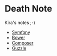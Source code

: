 # Death Note

Kira's notes ;-)

* [Symfony](symfony.md)
* [Bower](bower.md)
* [Composer](composer.md)
* [Guzzle](guzzle.md)
